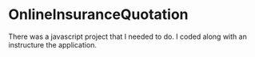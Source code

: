 # OnlineInsuranceQuotation
There was a javascript project that I needed to do. I coded along with an instructure the application.
